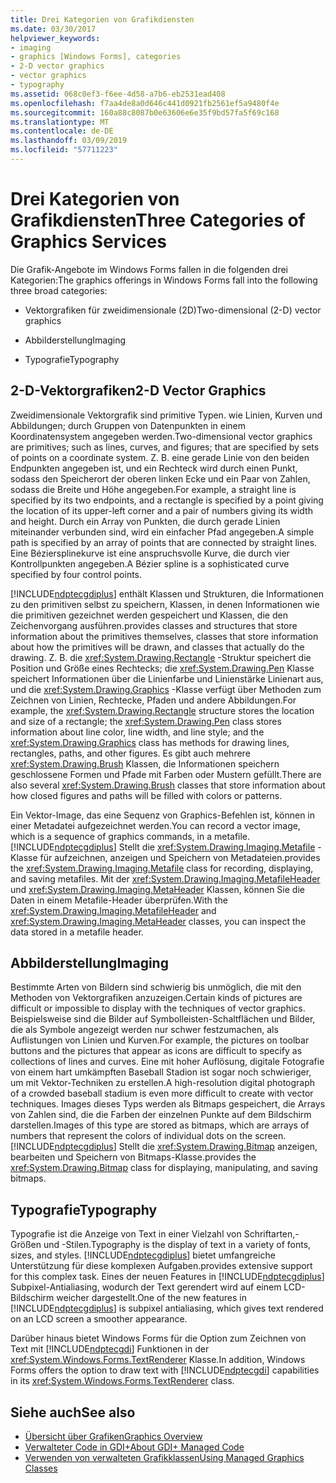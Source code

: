 ```yaml
---
title: Drei Kategorien von Grafikdiensten
ms.date: 03/30/2017
helpviewer_keywords:
- imaging
- graphics [Windows Forms], categories
- 2-D vector graphics
- vector graphics
- typography
ms.assetid: 068c0ef3-f6ee-4d58-a7b6-eb2531ead408
ms.openlocfilehash: f7aa4de8a0d646c441d0921fb2561ef5a9480f4e
ms.sourcegitcommit: 160a88c8087b0e63606e6e35f9bd57fa5f69c168
ms.translationtype: MT
ms.contentlocale: de-DE
ms.lasthandoff: 03/09/2019
ms.locfileid: "57711223"
---
```

# <a name="three-categories-of-graphics-services"></a><span data-ttu-id="b5c03-102">Drei Kategorien von Grafikdiensten</span><span class="sxs-lookup"><span data-stu-id="b5c03-102">Three Categories of Graphics Services</span></span>
<span data-ttu-id="b5c03-103">Die Grafik-Angebote im Windows Forms fallen in die folgenden drei Kategorien:</span><span class="sxs-lookup"><span data-stu-id="b5c03-103">The graphics offerings in Windows Forms fall into the following three broad categories:</span></span>  
  
-   <span data-ttu-id="b5c03-104">Vektorgrafiken für zweidimensionale (2D)</span><span class="sxs-lookup"><span data-stu-id="b5c03-104">Two-dimensional (2-D) vector graphics</span></span>  
  
-   <span data-ttu-id="b5c03-105">Abbilderstellung</span><span class="sxs-lookup"><span data-stu-id="b5c03-105">Imaging</span></span>  
  
-   <span data-ttu-id="b5c03-106">Typografie</span><span class="sxs-lookup"><span data-stu-id="b5c03-106">Typography</span></span>  
  
## <a name="2-d-vector-graphics"></a><span data-ttu-id="b5c03-107">2-D-Vektorgrafiken</span><span class="sxs-lookup"><span data-stu-id="b5c03-107">2-D Vector Graphics</span></span>  
 <span data-ttu-id="b5c03-108">Zweidimensionale Vektorgrafik sind primitive Typen. wie Linien, Kurven und Abbildungen; durch Gruppen von Datenpunkten in einem Koordinatensystem angegeben werden.</span><span class="sxs-lookup"><span data-stu-id="b5c03-108">Two-dimensional vector graphics are primitives; such as lines, curves, and figures; that are specified by sets of points on a coordinate system.</span></span> <span data-ttu-id="b5c03-109">Z. B. eine gerade Linie von den beiden Endpunkten angegeben ist, und ein Rechteck wird durch einen Punkt, sodass den Speicherort der oberen linken Ecke und ein Paar von Zahlen, sodass die Breite und Höhe angegeben.</span><span class="sxs-lookup"><span data-stu-id="b5c03-109">For example, a straight line is specified by its two endpoints, and a rectangle is specified by a point giving the location of its upper-left corner and a pair of numbers giving its width and height.</span></span> <span data-ttu-id="b5c03-110">Durch ein Array von Punkten, die durch gerade Linien miteinander verbunden sind, wird ein einfacher Pfad angegeben.</span><span class="sxs-lookup"><span data-stu-id="b5c03-110">A simple path is specified by an array of points that are connected by straight lines.</span></span> <span data-ttu-id="b5c03-111">Eine Béziersplinekurve ist eine anspruchsvolle Kurve, die durch vier Kontrollpunkten angegeben.</span><span class="sxs-lookup"><span data-stu-id="b5c03-111">A Bézier spline is a sophisticated curve specified by four control points.</span></span>  
  
 [!INCLUDE[ndptecgdiplus](../../../../includes/ndptecgdiplus-md.md)] <span data-ttu-id="b5c03-112">enthält Klassen und Strukturen, die Informationen zu den primitiven selbst zu speichern, Klassen, in denen Informationen wie die primitiven gezeichnet werden gespeichert und Klassen, die den Zeichenvorgang ausführen.</span><span class="sxs-lookup"><span data-stu-id="b5c03-112">provides classes and structures that store information about the primitives themselves, classes that store information about how the primitives will be drawn, and classes that actually do the drawing.</span></span> <span data-ttu-id="b5c03-113">Z. B. die <xref:System.Drawing.Rectangle> -Struktur speichert die Position und Größe eines Rechtecks; die <xref:System.Drawing.Pen> Klasse speichert Informationen über die Linienfarbe und Linienstärke Linienart aus, und die <xref:System.Drawing.Graphics> -Klasse verfügt über Methoden zum Zeichnen von Linien, Rechtecke, Pfaden und andere Abbildungen.</span><span class="sxs-lookup"><span data-stu-id="b5c03-113">For example, the <xref:System.Drawing.Rectangle> structure stores the location and size of a rectangle; the <xref:System.Drawing.Pen> class stores information about line color, line width, and line style; and the <xref:System.Drawing.Graphics> class has methods for drawing lines, rectangles, paths, and other figures.</span></span> <span data-ttu-id="b5c03-114">Es gibt auch mehrere <xref:System.Drawing.Brush> Klassen, die Informationen speichern geschlossene Formen und Pfade mit Farben oder Mustern gefüllt.</span><span class="sxs-lookup"><span data-stu-id="b5c03-114">There are also several <xref:System.Drawing.Brush> classes that store information about how closed figures and paths will be filled with colors or patterns.</span></span>  
  
 <span data-ttu-id="b5c03-115">Ein Vektor-Image, das eine Sequenz von Graphics-Befehlen ist, können in einer Metadatei aufgezeichnet werden.</span><span class="sxs-lookup"><span data-stu-id="b5c03-115">You can record a vector image, which is a sequence of graphics commands, in a metafile.</span></span> [!INCLUDE[ndptecgdiplus](../../../../includes/ndptecgdiplus-md.md)] <span data-ttu-id="b5c03-116">Stellt die <xref:System.Drawing.Imaging.Metafile> -Klasse für aufzeichnen, anzeigen und Speichern von Metadateien.</span><span class="sxs-lookup"><span data-stu-id="b5c03-116">provides the <xref:System.Drawing.Imaging.Metafile> class for recording, displaying, and saving metafiles.</span></span> <span data-ttu-id="b5c03-117">Mit der <xref:System.Drawing.Imaging.MetafileHeader> und <xref:System.Drawing.Imaging.MetaHeader> Klassen, können Sie die Daten in einem Metafile-Header überprüfen.</span><span class="sxs-lookup"><span data-stu-id="b5c03-117">With the <xref:System.Drawing.Imaging.MetafileHeader> and <xref:System.Drawing.Imaging.MetaHeader> classes, you can inspect the data stored in a metafile header.</span></span>  
  
## <a name="imaging"></a><span data-ttu-id="b5c03-118">Abbilderstellung</span><span class="sxs-lookup"><span data-stu-id="b5c03-118">Imaging</span></span>  
 <span data-ttu-id="b5c03-119">Bestimmte Arten von Bildern sind schwierig bis unmöglich, die mit den Methoden von Vektorgrafiken anzuzeigen.</span><span class="sxs-lookup"><span data-stu-id="b5c03-119">Certain kinds of pictures are difficult or impossible to display with the techniques of vector graphics.</span></span> <span data-ttu-id="b5c03-120">Beispielsweise sind die Bilder auf Symbolleisten-Schaltflächen und Bilder, die als Symbole angezeigt werden nur schwer festzumachen, als Auflistungen von Linien und Kurven.</span><span class="sxs-lookup"><span data-stu-id="b5c03-120">For example, the pictures on toolbar buttons and the pictures that appear as icons are difficult to specify as collections of lines and curves.</span></span> <span data-ttu-id="b5c03-121">Eine mit hoher Auflösung, digitale Fotografie von einem hart umkämpften Baseball Stadion ist sogar noch schwieriger, um mit Vektor-Techniken zu erstellen.</span><span class="sxs-lookup"><span data-stu-id="b5c03-121">A high-resolution digital photograph of a crowded baseball stadium is even more difficult to create with vector techniques.</span></span> <span data-ttu-id="b5c03-122">Images dieses Typs werden als Bitmaps gespeichert, die Arrays von Zahlen sind, die die Farben der einzelnen Punkte auf dem Bildschirm darstellen.</span><span class="sxs-lookup"><span data-stu-id="b5c03-122">Images of this type are stored as bitmaps, which are arrays of numbers that represent the colors of individual dots on the screen.</span></span> [!INCLUDE[ndptecgdiplus](../../../../includes/ndptecgdiplus-md.md)] <span data-ttu-id="b5c03-123">Stellt die <xref:System.Drawing.Bitmap> anzeigen, bearbeiten und Speichern von Bitmaps-Klasse.</span><span class="sxs-lookup"><span data-stu-id="b5c03-123">provides the <xref:System.Drawing.Bitmap> class for displaying, manipulating, and saving bitmaps.</span></span>  
  
## <a name="typography"></a><span data-ttu-id="b5c03-124">Typografie</span><span class="sxs-lookup"><span data-stu-id="b5c03-124">Typography</span></span>  
 <span data-ttu-id="b5c03-125">Typografie ist die Anzeige von Text in einer Vielzahl von Schriftarten,-Größen und -Stilen.</span><span class="sxs-lookup"><span data-stu-id="b5c03-125">Typography is the display of text in a variety of fonts, sizes, and styles.</span></span> [!INCLUDE[ndptecgdiplus](../../../../includes/ndptecgdiplus-md.md)] <span data-ttu-id="b5c03-126">bietet umfangreiche Unterstützung für diese komplexen Aufgaben.</span><span class="sxs-lookup"><span data-stu-id="b5c03-126">provides extensive support for this complex task.</span></span> <span data-ttu-id="b5c03-127">Eines der neuen Features in [!INCLUDE[ndptecgdiplus](../../../../includes/ndptecgdiplus-md.md)] Subpixel-Antialiasing, wodurch der Text gerendert wird auf einem LCD-Bildschirm weicher dargestellt.</span><span class="sxs-lookup"><span data-stu-id="b5c03-127">One of the new features in [!INCLUDE[ndptecgdiplus](../../../../includes/ndptecgdiplus-md.md)] is subpixel antialiasing, which gives text rendered on an LCD screen a smoother appearance.</span></span>  
  
 <span data-ttu-id="b5c03-128">Darüber hinaus bietet Windows Forms für die Option zum Zeichnen von Text mit [!INCLUDE[ndptecgdi](../../../../includes/ndptecgdi-md.md)] Funktionen in der <xref:System.Windows.Forms.TextRenderer> Klasse.</span><span class="sxs-lookup"><span data-stu-id="b5c03-128">In addition, Windows Forms offers the option to draw text with [!INCLUDE[ndptecgdi](../../../../includes/ndptecgdi-md.md)] capabilities in its <xref:System.Windows.Forms.TextRenderer> class.</span></span>  
  
## <a name="see-also"></a><span data-ttu-id="b5c03-129">Siehe auch</span><span class="sxs-lookup"><span data-stu-id="b5c03-129">See also</span></span>
- [<span data-ttu-id="b5c03-130">Übersicht über Grafiken</span><span class="sxs-lookup"><span data-stu-id="b5c03-130">Graphics Overview</span></span>](graphics-overview-windows-forms.md)
- [<span data-ttu-id="b5c03-131">Verwalteter Code in GDI+</span><span class="sxs-lookup"><span data-stu-id="b5c03-131">About GDI+ Managed Code</span></span>](about-gdi-managed-code.md)
- [<span data-ttu-id="b5c03-132">Verwenden von verwalteten Grafikklassen</span><span class="sxs-lookup"><span data-stu-id="b5c03-132">Using Managed Graphics Classes</span></span>](using-managed-graphics-classes.md)

